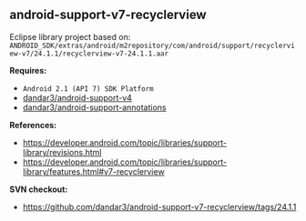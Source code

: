 ## android-support-v7-recyclerview

Eclipse library project based on:<br/>
`ANDROID_SDK/extras/android/m2repository/com/android/support/recyclerview-v7/24.1.1/recyclerview-v7-24.1.1.aar`

**Requires:**
- `Android 2.1 (API 7) SDK Platform`
- [dandar3/android-support-v4](https://github.com/dandar3/android-support-v4)
- [dandar3/android-support-annotations](https://github.com/dandar3/android-support-annotations)

**References:**
- https://developer.android.com/topic/libraries/support-library/revisions.html
- https://developer.android.com/topic/libraries/support-library/features.html#v7-recyclerview

**SVN checkout:**
- https://github.com/dandar3/android-support-v7-recyclerview/tags/24.1.1